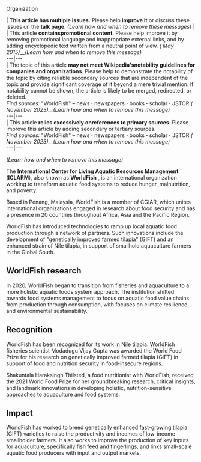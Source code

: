 Organization

| **This article has multiple issues.** Please help **improve it** or discuss these issues on the **talk page**. _(Learn how and when to remove these messages)_ | | This article **containspromotional content**. Please help improve it by removing promotional language and inappropriate external links, and by adding encyclopedic text written from a neutral point of view. _( May 2015)__(Learn how and when to remove this message)_  
---|---  
| The topic of this article **may not meet Wikipedia'snotability guidelines
for companies and organizations**. Please help to demonstrate the notability
of the topic by citing reliable secondary sources that are independent of the
topic and provide significant coverage of it beyond a mere trivial mention. If
notability cannot be shown, the article is likely to be merged, redirected, or
deleted.  
_Find sources:_ "WorldFish" – news **·** newspapers **·** books **·** scholar
**·** JSTOR _( November 2023)__(Learn how and when to remove this message)_  
---|---  
| This article **relies excessively onreferences to primary sources**. Please
improve this article by adding secondary or tertiary sources.  
_Find sources:_ "WorldFish" – news **·** newspapers **·** books **·** scholar
**·** JSTOR _( November 2023)__(Learn how and when to remove this message)_  
---|---  
  
_(Learn how and when to remove this message)_  
  
The **International Center for Living Aquatic Resources Management**
(**ICLARM**), also known as **WorldFish** , is an international organization
working to transform aquatic food systems to reduce hunger, malnutrition, and
poverty.

Based in Penang, Malaysia, WorldFish is a member of CGIAR, which unites
international organizations engaged in research about food security and has a
presence in 20 countries throughout Africa, Asia and the Pacific Region.

WorldFish has introduced technologies to ramp up local aquatic food production
through a network of partners. Such innovations include the development of
"genetically improved farmed tilapia" (GIFT) and an enhanced strain of Nile
tilapia, in support of smallhold aquaculture farmers in the Global South.

## WorldFish research

In 2020, WorldFish began to transition from fisheries and aquaculture to a
more holistic aquatic foods system approach. The institution shifted towards
food systems management to focus on aquatic food value chains from production
through consumption, with focuses on climate resilience and environmental
sustainability.

## Recognition

WorldFish has been recognized for its work in Nile tilapia. WorldFish
fisheries scientist Modadugu Vijay Gupta was awarded the World Food Prize for
his research on genetically improved farmed tilapia (GIFT) in support of food
and nutrition security in food-insecure regions.

Shakuntala Haraksingh Thilsted, a food nutritionist with WorldFish, received
the 2021 World Food Prize for her groundbreaking research, critical insights,
and landmark innovations in developing holistic, nutrition-sensitive
approaches to aquaculture and food systems.

## Impact

WorldFish has worked to breed genetically enhanced fast-growing tilapia (GIFT)
varieties to raise the productivity and incomes of low-income smallholder
farmers. It also works to improve the production of key inputs for
aquaculture, specifically fish feed and fingerlings, and links small-scale
aquatic food producers with input and output markets.